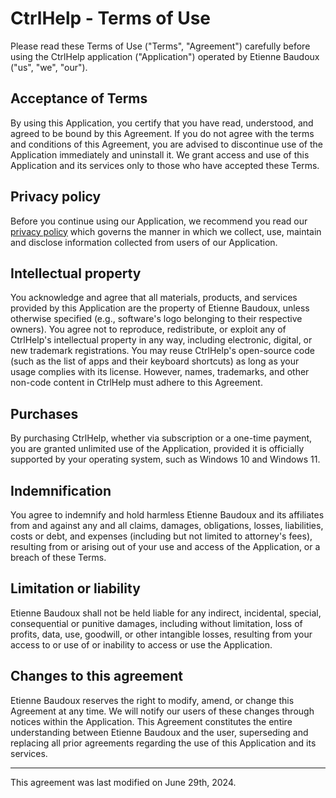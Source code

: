 # CtrlHelp - Terms of Use 

Please read these Terms of Use ("Terms", "Agreement") carefully before using the CtrlHelp application ("Application") operated by Etienne Baudoux ("us", "we", "our").

## Acceptance of Terms

By using this Application, you certify that you have read, understood, and agreed to be bound by this Agreement. If you do not agree with the terms and conditions of this Agreement, you are advised to discontinue use of the Application immediately and uninstall it. We grant access and use of this Application and its services only to those who have accepted these Terms.

## Privacy policy

Before you continue using our Application, we recommend you read our [privacy policy](https://github.com/veler/CtrlHelpApp/blob/main/PRIVACY-POLICY.md) which governs the manner in which we collect, use, maintain and disclose information collected from users of our Application.

## Intellectual property

You acknowledge and agree that all materials, products, and services provided by this Application are the property of Etienne Baudoux, unless otherwise specified (e.g., software's logo belonging to their respective owners). You agree not to reproduce, redistribute, or exploit any of CtrlHelp's intellectual property in any way, including electronic, digital, or new trademark registrations. You may reuse CtrlHelp's open-source code (such as the list of apps and their keyboard shortcuts) as long as your usage complies with its license. However, names, trademarks, and other non-code content in CtrlHelp must adhere to this Agreement.

## Purchases

By purchasing CtrlHelp, whether via subscription or a one-time payment, you are granted unlimited use of the Application, provided it is officially supported by your operating system, such as Windows 10 and Windows 11.

## Indemnification

You agree to indemnify and hold harmless Etienne Baudoux and its affiliates from and against any and all claims, damages, obligations, losses, liabilities, costs or debt, and expenses (including but not limited to attorney's fees), resulting from or arising out of your use and access of the Application, or a breach of these Terms.

## Limitation or liability

Etienne Baudoux shall not be held liable for any indirect, incidental, special, consequential or punitive damages, including without limitation, loss of profits, data, use, goodwill, or other intangible losses, resulting from your access to or use of or inability to access or use the Application.

## Changes to this agreement

Etienne Baudoux reserves the right to modify, amend, or change this Agreement at any time. We will notify our users of these changes through notices within the Application. This Agreement constitutes the entire understanding between Etienne Baudoux and the user, superseding and replacing all prior agreements regarding the use of this Application and its services.

---
This agreement was last modified on June 29th, 2024. 